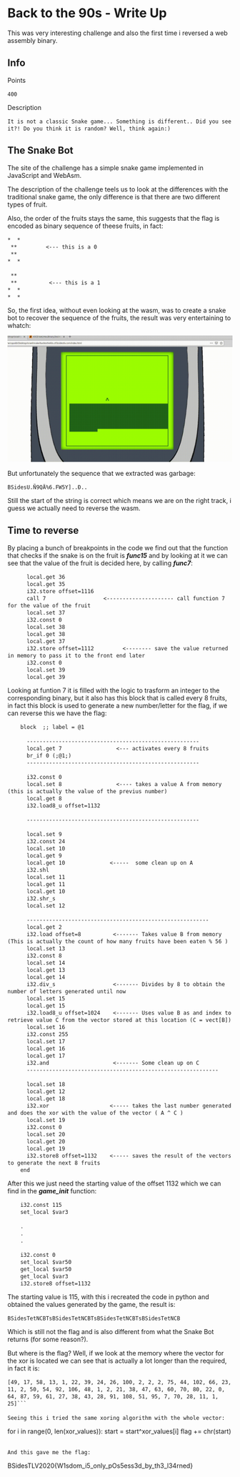# Back to the 90s - Write Up

This was very interesting challenge and also the first time i reversed a web assembly binary.

## Info

Points

```
400
```

Description

```
It is not a classic Snake game... Something is different.. Did you see it?! Do you think it is random? Well, think again:)
```


## The Snake Bot

The site of the challenge has a simple snake game implemented in JavaScript and WebAsm.

The description of the challenge teels us to look at the differences with the traditional snake game, the only difference is that there are two different types of fruit.

Also, the order of the fruits stays the same, this suggests that the flag is encoded as binary sequence of theese fruits, in fact:

```
*  *        
 **         <--- this is a 0
 **
*  * 

 **
 **          <--- this is a 1
*  *
*  * 
```
So, the first idea, without even looking at the wasm, was to create a snake bot to recover the sequence of the fruits, the result was very entertaining to whatch:

![Alt Text](https://github.com/Capo80/ctf/blob/master/bsidestlv/Back%20to%20the%2090s/snake.gif)

But unfortunately the sequence that we extracted was garbage:
```
BSidesU.Ñ9QÄ%6.FW5Y]..Ð..
```
Still the start of the string is correct which means we are on the right track, i guess we actually need to reverse the wasm.

## Time to reverse

By placing a bunch of breakpoints in the code we find out that the function that checks if the snake is on the fruit is ***func15*** and by looking at it we can see that the value of the fruit is decided here, by calling ***func7***:

```
      local.get 36
      local.get 35
      i32.store offset=1116
      call 7                  <--------------------- call function 7 for the value of the fruit
      local.set 37
      i32.const 0
      local.set 38
      local.get 38
      local.get 37
      i32.store offset=1112         <-------- save the value returned in memory to pass it to the front end later
      i32.const 0
      local.set 39
      local.get 39
```

Looking at funtion 7 it is filled with the logic to trasform an integer to the corresponding binary, but it also has this block that is called every 8 fruits, in fact this block is used to generate a new number/letter for the flag, if we can reverse this we have the flag:
```
    block  ;; label = @1
      
      ------------------------------------------------------
      local.get 7                 <--- activates every 8 fruits
      br_if 0 (;@1;)
      ------------------------------------------------------
      
      i32.const 0
      local.set 8                 <---- takes a value A from memory (this is actually the value of the previus number)
      local.get 8
      i32.load8_u offset=1132
      
      ------------------------------------------------------
      
      local.set 9
      i32.const 24
      local.set 10
      local.get 9             
      local.get 10              <-----  some clean up on A
      i32.shl
      local.set 11
      local.get 11
      local.get 10
      i32.shr_s
      local.set 12
      
      ---------------------------------------------------------
      local.get 2
      i32.load offset=8          <------- Takes value B from memory (This is actually the count of how many fruits have been eaten % 56 )
      local.set 13
      i32.const 8
      local.set 14
      local.get 13
      local.get 14
      i32.div_s                  <------- Divides by 8 to obtain the number of letters generated until now
      local.set 15
      local.get 15
      i32.load8_u offset=1024    <------- Uses value B as and index to retrieve value C from the vector stored at this location (C = vect[B])
      local.set 16
      i32.const 255
      local.set 17
      local.get 16
      local.get 17
      i32.and                    <------- Some clean up on C
      ------------------------------------------------------------
 
      local.set 18
      local.get 12
      local.get 18
      i32.xor                   <----- takes the last number generated and does the xor with the value of the vector ( A ^ C )
      local.set 19
      i32.const 0
      local.set 20
      local.get 20
      local.get 19
      i32.store8 offset=1132    <----- saves the result of the vectors to generate the next 8 fruits
    end
```

After this we just need the starting value of the offset 1132 which we can find in the ***game_init*** function:

```
    i32.const 115
    set_local $var3
    
    .
    .
    .
    
    i32.const 0
    set_local $var50
    get_local $var50
    get_local $var3
    i32.store8 offset=1132
```

The starting value is 115, with this i recreated the code in python and obtained the values generated by the game, the result is:

```
BSidesTetNCBTsBSidesTetNCBTsBSidesTetNCBTsBSidesTetNCB
```

Which is still not the flag and is also different from what the Snake Bot returns (for some reason?).

But where is the flag? Well, if we look at the memory where the vector for the xor is located we can see that is actually a lot longer than the required, in fact it is:

```
[49, 17, 58, 13, 1, 22, 39, 24, 26, 100, 2, 2, 2, 75, 44, 102, 66, 23, 11, 2, 50, 54, 92, 106, 48, 1, 2, 21, 38, 47, 63, 60, 70, 80, 22, 0, 64, 87, 59, 61, 27, 38, 43, 28, 91, 108, 51, 95, 7, 70, 28, 11, 1, 25]```

Seeing this i tried the same xoring algorithm with the whole vector:

```
for i in range(0, len(xor_values)):
	start = start^xor_values[i]
	flag += chr(start)
```

And this gave me the flag:

```
BSidesTLV2020{W1sdom_i5_only_pOs5ess3d_by_th3_l34rned}
```



